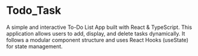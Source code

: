 # Todo_Task
A simple and interactive To-Do List App built with React &amp; TypeScript. This application allows users to add, display, and delete tasks dynamically. It follows a modular component structure and uses React Hooks (useState) for state management.
